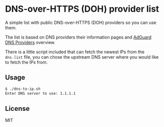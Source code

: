 # DNS-over-HTTPS (DOH) provider list

A simple list with public DNS-over-HTTPS (DOH) providers so you can use them.

The list is based on DNS providers their information pages and [AdGuard DNS Providers](https://kb.adguard.com/en/general/dns-providers) overview.

There is a little script included that can fetch the newest IPs from the `dns.list` file, you can chose the upstream DNS server where you would like to fetch the IPs from.

## Usage

```bash
$ ./dns-to-ip.sh 
Enter DNS server to use: 1.1.1.1
```

## License

MIT
